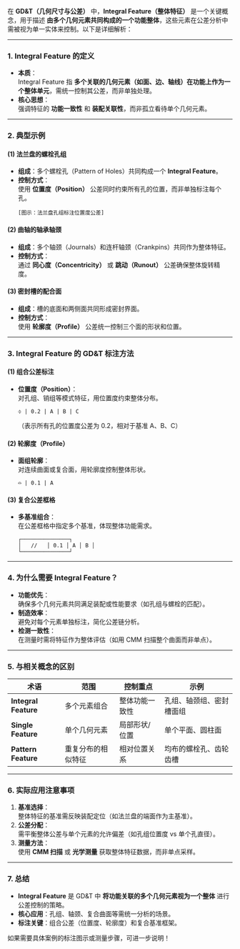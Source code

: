 在 **GD&T（几何尺寸与公差）** 中，**Integral Feature（整体特征）** 是一个关键概念，用于描述 **由多个几何元素共同构成的一个功能整体**，这些元素在公差分析中需被视为单一实体来控制。以下是详细解析：

---

### **1. Integral Feature 的定义**
- **本质**：  
  Integral Feature 指 **多个关联的几何元素（如面、边、轴线）在功能上作为一个整体单元**，需统一控制其公差，而非单独处理。  
- **核心思想**：  
  强调特征的 **功能一致性** 和 **装配关联性**，而非孤立看待单个几何元素。

---

### **2. 典型示例**
#### **(1) 法兰盘的螺栓孔组**
- **组成**：多个螺栓孔（Pattern of Holes）共同构成一个 **Integral Feature**。  
- **控制方式**：  
  使用 **位置度（Position）** 公差同时约束所有孔的位置，而非单独标注每个孔。  
  ```  
  [图示：法兰盘孔组标注位置度公差]
  ```

#### **(2) 曲轴的轴承轴颈**
- **组成**：多个轴颈（Journals）和连杆轴颈（Crankpins）共同作为整体特征。  
- **控制方式**：  
  通过 **同心度（Concentricity）** 或 **跳动（Runout）** 公差确保整体旋转精度。

#### **(3) 密封槽的配合面**
- **组成**：槽的底面和两侧面共同形成密封界面。  
- **控制方式**：  
  使用 **轮廓度（Profile）** 公差统一控制三个面的形状和位置。

---

### **3. Integral Feature 的 GD&T 标注方法**
#### **(1) 组合公差标注**
- **位置度（Position）**：  
  对孔组、销组等模式特征，用位置度约束整体分布。  
  ```  
  ⏀ | 0.2 | A | B | C  
  ```
  （表示所有孔的位置度公差为 0.2，相对于基准 A、B、C）

#### **(2) 轮廓度（Profile）**  
- **面组轮廓**：  
  对连续曲面或复合面，用轮廓度控制整体形状。  
  ```  
  ⌓ | 0.1 | A  
  ```

#### **(3) 复合公差框格**  
- **多基准组合**：  
  在公差框格中指定多个基准，体现整体功能需求。  
  ```  
  ┌───────────────┐  
  │   //   │ 0.1 │ A │ B │  
  └───────────────┘  
  ```

---

### **4. 为什么需要 Integral Feature？**
- **功能优先**：  
  确保多个几何元素共同满足装配或性能要求（如孔组与螺栓的匹配）。  
- **制造效率**：  
  避免对每个元素单独标注，简化公差链分析。  
- **检测一致性**：  
  在测量时需将特征作为整体评估（如用 CMM 扫描整个曲面而非单点）。

---

### **5. 与相关概念的区别**
| **术语**               | **范围**          | **控制重点**               | **示例**                     |
|------------------------|-------------------|----------------------------|------------------------------|
| **Integral Feature**   | 多个元素组合      | 整体功能一致性              | 孔组、轴颈组、密封槽面组     |
| **Single Feature**     | 单个几何元素      | 局部形状/位置               | 单个平面、圆柱面             |
| **Pattern Feature**    | 重复分布的相似特征| 相对位置关系                | 均布的螺栓孔、齿轮齿槽       |

---

### **6. 实际应用注意事项**
1. **基准选择**：  
   整体特征的基准需反映装配定位（如法兰盘的端面作为主基准）。  
2. **公差分配**：  
   需平衡整体公差与单个元素的允许偏差（如孔组位置度 vs 单个孔直径）。  
3. **测量方法**：  
   使用 **CMM 扫描** 或 **光学测量** 获取整体特征数据，而非单点采样。

---

### **7. 总结**
- **Integral Feature** 是 GD&T 中 **将功能关联的多个几何元素视为一个整体** 进行公差控制的策略。  
- **核心应用**：孔组、轴颈、复合曲面等需统一分析的场景。  
- **标注关键**：组合公差（位置度、轮廓度）和复合基准框架。  

如果需要具体案例的标注图示或测量步骤，可进一步说明！